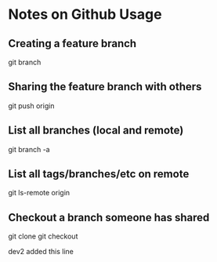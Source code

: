 # Notes on Github Usage

## Creating a feature branch 

git branch <feature-branch-name>

## Sharing the feature branch with others

git push origin <feature-branch-name>

## List all branches (local and remote)

git branch -a

## List all tags/branches/etc on remote

git ls-remote origin

## Checkout a branch someone has shared

git clone <repo url>
git checkout <feature-branch-name>

dev2 added this line
